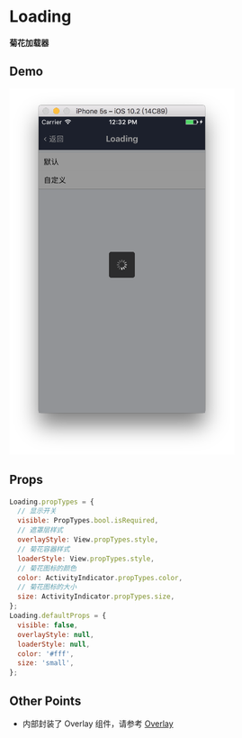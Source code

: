 # Loading

**菊花加载器**

## Demo

![Loading Demo](demo.png)

## Props

```js
Loading.propTypes = {
  // 显示开关
  visible: PropTypes.bool.isRequired,
  // 遮罩层样式
  overlayStyle: View.propTypes.style,
  // 菊花容器样式
  loaderStyle: View.propTypes.style,
  // 菊花图标的颜色
  color: ActivityIndicator.propTypes.color,
  // 菊花图标的大小
  size: ActivityIndicator.propTypes.size,
};
Loading.defaultProps = {
  visible: false,
  overlayStyle: null,
  loaderStyle: null,
  color: '#fff',
  size: 'small',
};
```

## Other Points

- 内部封装了 Overlay 组件，请参考 [Overlay](https://github.com/dragonwong/rnx-ui/tree/master/Overlay)
